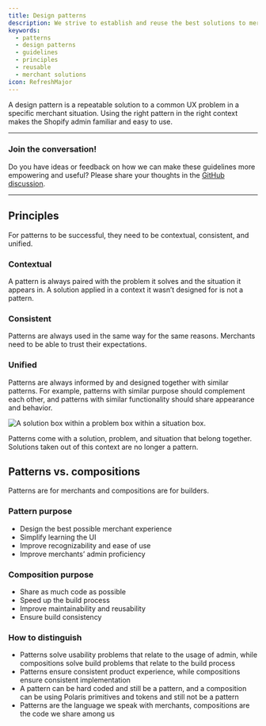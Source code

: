 ```yaml
---
title: Design patterns
description: We strive to establish and reuse the best solutions to merchant situations. Identifying and documenting design patterns is one way to make this possible.
keywords:
  - patterns
  - design patterns
  - guidelines
  - principles
  - reusable
  - merchant solutions
icon: RefreshMajor
---
```


A design pattern is a repeatable solution to a common UX problem in a specific merchant situation. Using the right pattern in the right context makes the Shopify admin familiar and easy to use.

---

### Join the conversation!

Do you have ideas or feedback on how we can make these guidelines more empowering and useful? Please share your thoughts in the [GitHub discussion](https://github.com/Shopify/polaris/discussions/6046).

---

## Principles

For patterns to be successful, they need to be contextual, consistent, and unified.

### Contextual

A pattern is always paired with the problem it solves and the situation it appears in. A solution applied in a context it wasn’t designed for is not a pattern.

### Consistent

Patterns are always used in the same way for the same reasons. Merchants need to be able to trust their expectations.

### Unified

Patterns are always informed by and designed together with similar patterns. For example, patterns with similar purpose should complement each other, and patterns with similar functionality should share appearance and behavior.

![A solution box within a problem box within a situation box.](/images/foundations/patterns/design-patterns/situation-problem-solution.png)

Patterns come with a solution, problem, and situation that belong together. Solutions taken out of this context are no longer a pattern.

## Patterns vs. compositions

Patterns are for merchants and compositions are for builders.

### Pattern purpose

- Design the best possible merchant experience
- Simplify learning the UI
- Improve recognizability and ease of use
- Improve merchants’ admin proficiency

### Composition purpose

- Share as much code as possible
- Speed up the build process
- Improve maintainability and reusability
- Ensure build consistency

### How to distinguish

- Patterns solve usability problems that relate to the usage of admin, while compositions solve build problems that relate to the build process
- Patterns ensure consistent product experience, while compositions ensure consistent implementation
- A pattern can be hard coded and still be a pattern, and a composition can be using Polaris primitives and tokens and still not be a pattern
- Patterns are the language we speak with merchants, compositions are the code we share among us
